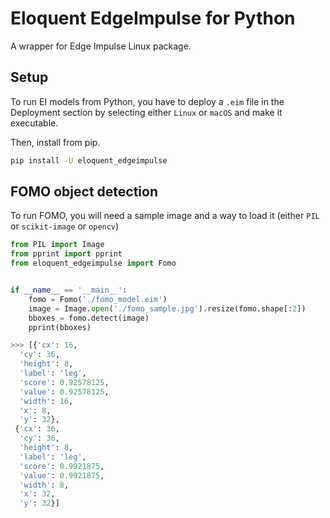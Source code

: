 # Eloquent EdgeImpulse for Python

A wrapper for Edge Impulse Linux package.

## Setup

To run EI models from Python, you have to deploy a `.eim`
file in the Deployment section by selecting either `Linux` or `macOS`
and make it executable.

Then, install from pip.

```bash
pip install -U eloquent_edgeimpulse
```


## FOMO object detection

To run FOMO, you will need a sample image and a way to load it
(either `PIL` or `scikit-image` or `opencv`)


```python
from PIL import Image
from pprint import pprint
from eloquent_edgeimpulse import Fomo


if __name__ == '__main__':
    fomo = Fomo('./fomo_model.eim')
    image = Image.open('./fomo_sample.jpg').resize(fomo.shape[:2])
    bboxes = fomo.detect(image)
    pprint(bboxes)

>>> [{'cx': 16,
  'cy': 36,
  'height': 8,
  'label': 'leg',
  'score': 0.92578125,
  'value': 0.92578125,
  'width': 16,
  'x': 8,
  'y': 32},
 {'cx': 36,
  'cy': 36,
  'height': 8,
  'label': 'leg',
  'score': 0.9921875,
  'value': 0.9921875,
  'width': 8,
  'x': 32,
  'y': 32}]
```